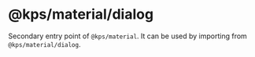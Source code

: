 # @kps/material/dialog

Secondary entry point of `@kps/material`. It can be used by importing from `@kps/material/dialog`.
